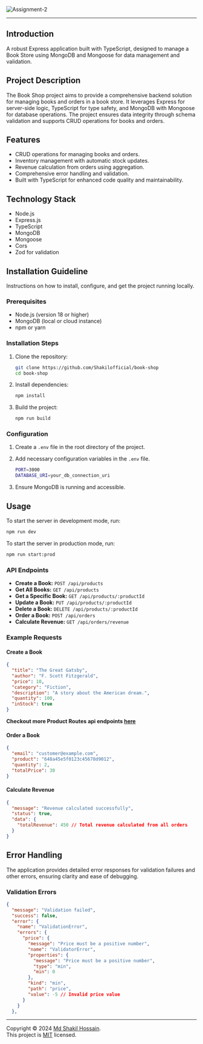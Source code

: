 ![Assignment-2](https://res.cloudinary.com/dcyupktj6/image/upload/v1732318077/nwoqklwqsdc6n8ntiarf.png)

---

## Introduction

A robust Express application built with TypeScript, designed to manage a Book Store using MongoDB and Mongoose for data management and validation.

## Project Description

The Book Shop project aims to provide a comprehensive backend solution for managing books and orders in a book store. It leverages Express for server-side logic, TypeScript for type safety, and MongoDB with Mongoose for database operations. The project ensures data integrity through schema validation and supports CRUD operations for books and orders.

## Features

- CRUD operations for managing books and orders.
- Inventory management with automatic stock updates.
- Revenue calculation from orders using aggregation.
- Comprehensive error handling and validation.
- Built with TypeScript for enhanced code quality and maintainability.

## Technology Stack

- Node.js
- Express.js
- TypeScript
- MongoDB
- Mongoose
- Cors
- Zod for validation

## Installation Guideline

Instructions on how to install, configure, and get the project running locally.

### Prerequisites

- Node.js (version 18 or higher)
- MongoDB (local or cloud instance)
- npm or yarn

### Installation Steps

1. Clone the repository:

   ```bash
   git clone https://github.com/Shakilofficial/book-shop
   cd book-shop
   ```

2. Install dependencies:

   ```bash
   npm install
   ```

3. Build the project:
   ```bash
   npm run build
   ```

### Configuration

1. Create a `.env` file in the root directory of the project.
2. Add necessary configuration variables in the `.env` file.

   ```bash
   PORT=3000
   DATABASE_URI=your_db_connection_uri
   ```

3. Ensure MongoDB is running and accessible.

## Usage

To start the server in development mode, run:

```bash
npm run dev
```

To start the server in production mode, run:

```bash
npm run start:prod
```

### API Endpoints

- **Create a Book:** `POST /api/products`
- **Get All Books:** `GET /api/products`
- **Get a Specific Book:** `GET /api/products/:productId`
- **Update a Book:** `PUT /api/products/:productId`
- **Delete a Book:** `DELETE /api/products/:productId`
- **Order a Book:** `POST /api/orders`
- **Calculate Revenue:** `GET /api/orders/revenue`

### Example Requests

#### Create a Book

```json
{
  "title": "The Great Gatsby",
  "author": "F. Scott Fitzgerald",
  "price": 10,
  "category": "Fiction",
  "description": "A story about the American dream.",
  "quantity": 100,
  "inStock": true
}
```

**Checkout more Product Routes api endpoints [here](#api-endpoints)**

#### Order a Book

```json
{
  "email": "customer@example.com",
  "product": "648a45e5f0123c45678d9012",
  "quantity": 2,
  "totalPrice": 30
}
```

#### Calculate Revenue

```json
{
  "message": "Revenue calculated successfully",
  "status": true,
  "data": {
    "totalRevenue": 450 // Total revenue calculated from all orders
  }
}
```

## Error Handling

The application provides detailed error responses for validation failures and other errors, ensuring clarity and ease of debugging.

### Validation Errors

```json
{
  "message": "Validation failed",
  "success": false,
  "error": {
    "name": "ValidationError",
    "errors": {
      "price": {
        "message": "Price must be a positive number",
        "name": "ValidatorError",
        "properties": {
          "message": "Price must be a positive number",
          "type": "min",
          "min": 0
        },
        "kind": "min",
        "path": "price",
        "value": -5 // Invalid price value
      }
    }
  },
```

---

Copyright © 2024 [Md Shakil Hossain](https://github.com/Shakilofficial).<br />
This project is [MIT](https://github.com/Shakilofficial/book-shop/blob/main/LICENSE) licensed.
